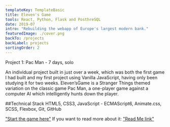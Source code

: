 ```yaml
---
templateKey: TemplateBasic
title: Eleven's Game
tools: React, Python, Flask and PosthreSQL
date: 2019-07
intro: "Rebuilding the webapp of Europe's largest modern bank."
featuredImage: ./cover.png
backTo: /projects
backLabel: projects
sortingOrder: 2
---
```


Project 1: Pac Man - 7 days, solo

An individual project built in just over a week, which was both the first game I had built and my first project using Vanilla JavaScript, having only been studying it for two weeks. Eleven’sGame is a Stranger Things themed variation on the classic game Pac Man, a one-player game against a computer AI which intelligently hunts down the player.

##Technical Stack HTML5, CSS3, JavaScript - ECMAScript6, Animate.css, SCSS, Flexbox, Git, GitHub

["Start the game here"](gaebar.github.io/sei-project-1/?screen-state=game) If you want to read more about it: ["Read Me link"](https://github.com/gaebar/sei-project-1)
